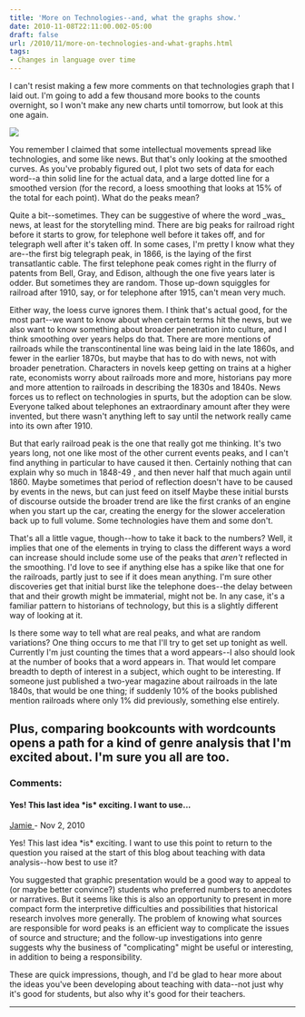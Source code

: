 ```yaml
---
title: 'More on Technologies--and, what the graphs show.'
date: 2010-11-08T22:11:00.002-05:00
draft: false
url: /2010/11/more-on-technologies-and-what-graphs.html
tags: 
- Changes in language over time
---
```


I can't resist making a few more comments on that technologies graph that I laid out. I'm going to add a few thousand more books to the counts overnight, so I won't make any new charts until tomorrow, but look at this one again.

![](http://3.bp.blogspot.com/_Pge31alC_E8/TNi8C21thhI/AAAAAAAACEQ/MIG8nunUIcI/s400/telegraph%2Btelephone%2Brailroad.jpg)

You remember I claimed that some intellectual movements spread like technologies, and some like news. But that's only looking at the smoothed curves. As you've probably figured out, I plot two sets of data for each word--a thin solid line for the actual data, and a large dotted line for a smoothed version (for the record, a loess smoothing that looks at 15% of the total for each point). What do the peaks mean?

  
  

Quite a bit--sometimes. They can be suggestive of where the word \_was\_ news, at least for the storytelling mind. There are big peaks for railroad right before it starts to grow, for telephone well before it takes off, and for telegraph well after it's taken off. In some cases, I'm pretty I know what they are--the first big telegraph peak, in 1866, is the laying of the first transatlantic cable. The first telephone peak comes right in the flurry of patents from Bell, Gray, and Edison, although the one five years later is odder. But sometimes they are random. Those up-down squiggles for railroad after 1910, say, or for telephone after 1915, can't mean very much.

  

  

Either way, the loess curve ignores them. I think that's actual good, for the most part--we want to know about when certain terms hit the news, but we also want to know something about broader penetration into culture, and I think smoothing over years helps do that. There are more mentions of railroads while the transcontinental line was being laid in the late 1860s, and fewer in the earlier 1870s, but maybe that has to do with news, not with broader penetration. Characters in novels keep getting on trains at a higher rate, economists worry about railroads more and more, historians pay more and more attention to railroads in describing the 1830s and 1840s. News forces us to reflect on technologies in spurts, but the adoption can be slow. Everyone talked about telephones an extraordinary amount after they were invented, but there wasn't anything left to say until the network really came into its own after 1910.

  

But that early railroad peak is the one that really got me thinking. It's two years long, not one like most of the other current events peaks, and I can't find anything in particular to have caused it then. Certainly nothing that can explain why so much in 1848-49 , and then never half that much again until 1860. Maybe sometimes that period of reflection doesn't have to be caused by events in the news, but can just feed on itself Maybe these initial bursts of discourse outside the broader trend are like the first cranks of an engine when you start up the car, creating the energy for the slower acceleration back up to full volume. Some technologies have them and some don't.

  

That's all a little vague, though--how to take it back to the numbers? Well, it implies that one of the elements in trying to class the different ways a word can increase should include some use of the peaks that _aren't_ reflected in the smoothing. I'd love to see if anything else has a spike like that one for the railroads, partly just to see if it does mean anything. I'm sure other discoveries get that initial burst like the telephone does--the delay between that and their growth might be immaterial, might not be. In any case, it's a familiar pattern to historians of technology, but this is a slightly different way of looking at it.

  

  

Is there some way to tell what are real peaks, and what are random variations? One thing occurs to me that I'll try to get set up tonight as well. Currently I'm just counting the times that a word appears--I also should look at the number of books that a word appears in. That would let compare breadth to depth of interest in a subject, which ought to be interesting. If someone just published a two-year magazine about railroads in the late 1840s, that would be one thing; if suddenly 10% of the books published mention railroads where only 1% did previously, something else entirely.

  

Plus, comparing bookcounts with wordcounts opens a path for a kind of genre analysis that I'm excited about. I'm sure you all are too.
---
### Comments:
#### Yes! This last idea \*is\* exciting. I want to use...
[Jamie ](https://www.blogger.com/profile/13542022273476075921 "noreply@blogger.com") - <time datetime="2010-11-09T10:18:27.285-05:00">Nov 2, 2010</time>

Yes! This last idea \*is\* exciting. I want to use this point to return to the question you raised at the start of this blog about teaching with data analysis--how best to use it?  
  
You suggested that graphic presentation would be a good way to appeal to (or maybe better convince?) students who preferred numbers to anecdotes or narratives. But it seems like this is also an opportunity to present in more compact form the interpretive difficulties and possibilities that historical research involves more generally. The problem of knowing what sources are responsible for word peaks is an efficient way to complicate the issues of source and structure; and the follow-up investigations into genre suggests why the business of "complicating" might be useful or interesting, in addition to being a responsibility.  
  
These are quick impressions, though, and I'd be glad to hear more about the ideas you've been developing about teaching with data--not just why it's good for students, but also why it's good for their teachers.
<hr />
